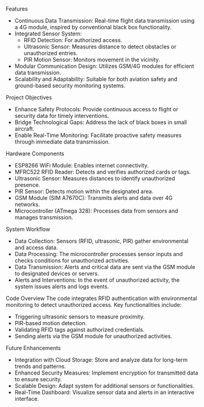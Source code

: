 Features
* Continuous Data Transmission: Real-time flight data transmission using a 4G module, inspired by conventional black box functionality.
* Integrated Sensor System: 
    * RFID Detection: For authorized access.
    * Ultrasonic Sensor: Measures distance to detect obstacles or unauthorized entries.
    * PIR Motion Sensor: Monitors movement in the vicinity.
* Modular Communication Design: Utilizes GSM/4G modules for efficient data transmission.
* Scalability and Adaptability: Suitable for both aviation safety and ground-based security monitoring systems.

Project Objectives
* Enhance Safety Protocols: Provide continuous access to flight or security data for timely interventions.
* Bridge Technological Gaps: Address the lack of black boxes in small aircraft.
* Enable Real-Time Monitoring: Facilitate proactive safety measures through immediate data transmission.

Hardware Components
* ESP8266 WiFi Module: Enables internet connectivity.
* MFRC522 RFID Reader: Detects and verifies authorized cards or tags.
* Ultrasonic Sensor: Measures distances to identify unauthorized presence.
* PIR Sensor: Detects motion within the designated area.
* GSM Module (SIM A7670C): Transmits alerts and data over 4G networks.
* Microcontroller (ATmega 328): Processes data from sensors and manages transmission.

System Workflow
* Data Collection: Sensors (RFID, ultrasonic, PIR) gather environmental and access data.
* Data Processing: The microcontroller processes sensor inputs and checks conditions for unauthorized activities.
* Data Transmission: Alerts and critical data are sent via the GSM module to designated devices or servers.
* Alerts and Interventions: In the event of unauthorized activity, the system issues alerts and logs events.

Code Overview
The code integrates RFID authentication with environmental monitoring to detect unauthorized access. Key functionalities include:

   * Triggering ultrasonic sensors to measure proximity.
   * PIR-based motion detection.
   * Validating RFID tags against authorized credentials.
   * Sending alerts via the GSM module for unauthorized activities.

Future Enhancements
* Integration with Cloud Storage: Store and analyze data for long-term trends and patterns.
* Enhanced Security Measures: Implement encryption for transmitted data to ensure security.
* Scalable Design: Adapt system for additional sensors or functionalities.
* Real-Time Dashboard: Visualize sensor data and alerts in an interactive interface.
